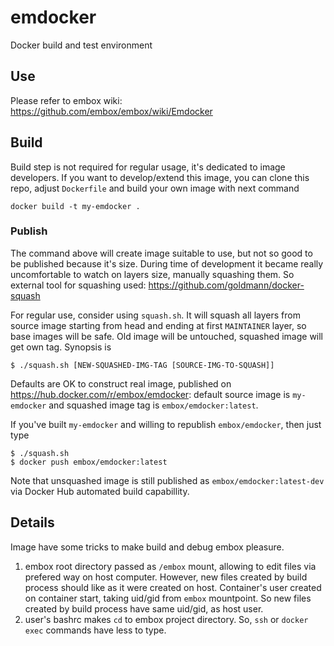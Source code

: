 # emdocker
Docker build and test environment

## Use
Please refer to embox wiki: https://github.com/embox/embox/wiki/Emdocker

## Build
Build step is not required for regular usage, it's dedicated to image developers. If you want to develop/extend this image, you can clone this repo, adjust `Dockerfile` and build your own image with next command
```
docker build -t my-emdocker .
```

### Publish
The command above will create image suitable to use, but not so good to be published because it's size. During time of development it became really uncomfortable to watch on layers size, manually squashing them. So external tool for squashing used:  https://github.com/goldmann/docker-squash

For regular use, consider using `squash.sh`. It will squash all layers from source image starting from head and ending at first `MAINTAINER` layer, so base images will be safe. Old image will be untouched, squashed image will get own tag. Synopsis is
```
$ ./squash.sh [NEW-SQUASHED-IMG-TAG [SOURCE-IMG-TO-SQUASH]]
```

Defaults are OK to construct real image, published on https://hub.docker.com/r/embox/emdocker: default source image is `my-emdocker` and squashed image tag is `embox/emdocker:latest`.

If you've built `my-emdocker` and willing to republish `embox/emdocker`, then just type

```
$ ./squash.sh
$ docker push embox/emdocker:latest
```

Note that unsquashed image is still published as `embox/emdocker:latest-dev` via Docker Hub automated build capabillity.

## Details
Image have some tricks to make build and debug embox pleasure.

1. embox root directory passed as `/embox` mount, allowing to edit files via prefered way on host computer. However, new files created by build process should like as it were created on host. Container's user created on container start, taking uid/gid from `embox` mountpoint. So new files created by build process have same uid/gid, as host user.
2. user's bashrc makes `cd` to embox project directory. So, `ssh` or `docker exec` commands have less to type.

